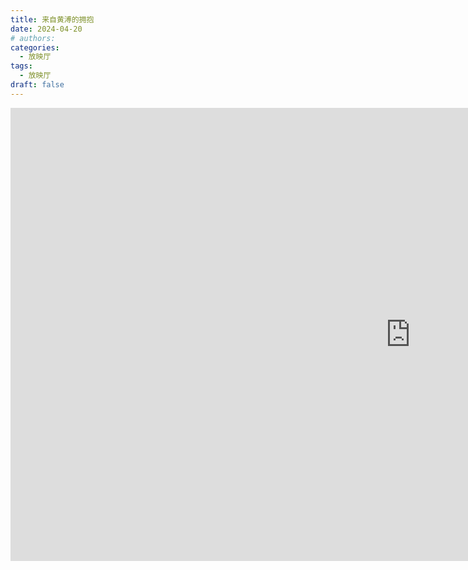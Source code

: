 ```yaml
---
title: 来自黄溥的拥抱
date: 2024-04-20
# authors:
categories:
  - 放映厅
tags:
  - 放映厅
draft: false
---
```


<div class="videoWrapper">
<iframe width="1280" height="725" src="https://www.youtube.com/embed/ZoyRJznsuvM" title="张老师和黄溥" frameborder="0" allow="accelerometer; autoplay; clipboard-write; encrypted-media; gyroscope; picture-in-picture; web-share" referrerpolicy="strict-origin-when-cross-origin" allowfullscreen></iframe>
</div>

